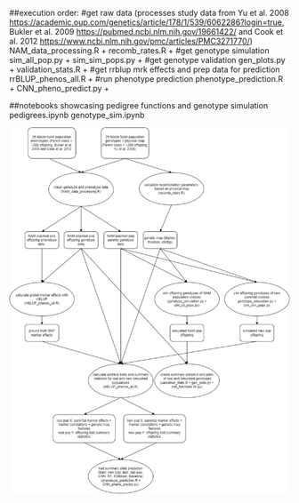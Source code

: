 ##execution order:
#get raw data 
(processes study data from Yu et al. 2008 https://academic.oup.com/genetics/article/178/1/539/6062286?login=true,
Bukler et al. 2009 https://pubmed.ncbi.nlm.nih.gov/19661422/ and
Cook et al. 2012 https://www.ncbi.nlm.nih.gov/pmc/articles/PMC3271770/)
NAM_data_processing.R +
recomb_rates.R +
#get genotype simulation
sim_all_pop.py +
sim_sim_pops.py +
#get genotype validation
gen_plots.py +
validation_stats.R + 
#get rrblup mrk effects and prep data for prediction
rrBLUP_phenos_all.R +
#run phenotype prediction
phenotype_prediction.R +
CNN_pheno_predict.py +

##notebooks showcasing pedigree functions and genotype simulation
pedigrees.ipynb
genotype_sim.ipynb

![alt text](https://github.com/Phlup/Masterarbeit/blob/main/sim_predict_pipeline.jpg?raw=true)